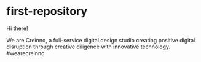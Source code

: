 # first-repository

Hi there!

We are Creinno, a full-service digital design studio creating positive digital disruption through creative diligence with innovative technology. #wearecreinno
